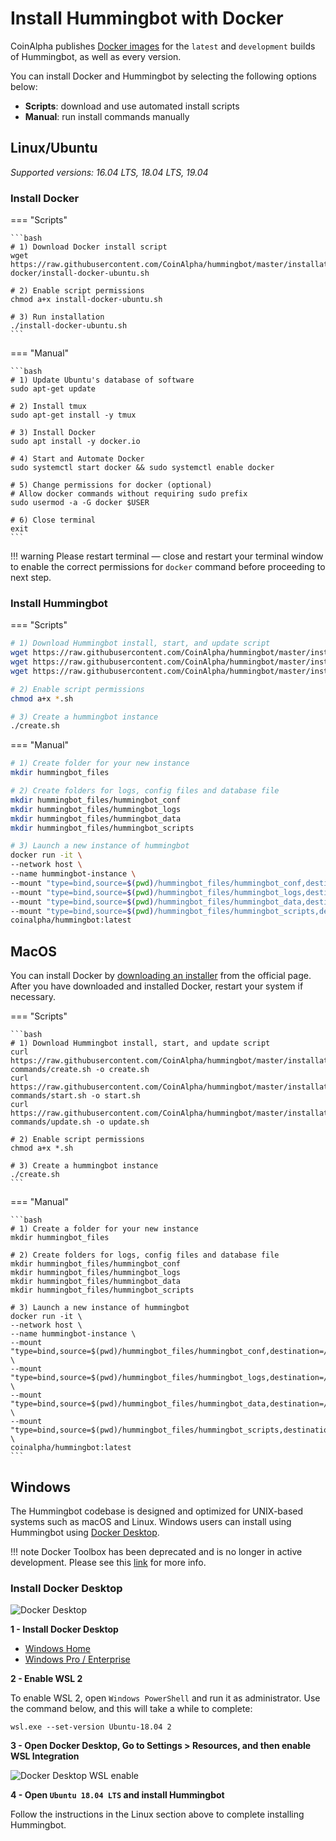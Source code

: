 # Install Hummingbot with Docker

CoinAlpha publishes [Docker images](https://hub.docker.com/r/coinalpha/hummingbot) for the `latest` and `development` builds of Hummingbot, as well as every version. 

You can install Docker and Hummingbot by selecting the following options below:

- **Scripts**: download and use automated install scripts
- **Manual**: run install commands manually

## Linux/Ubuntu

_Supported versions: 16.04 LTS, 18.04 LTS, 19.04_

### Install Docker

=== "Scripts"

    ```bash
    # 1) Download Docker install script
    wget https://raw.githubusercontent.com/CoinAlpha/hummingbot/master/installation/install-docker/install-docker-ubuntu.sh

    # 2) Enable script permissions
    chmod a+x install-docker-ubuntu.sh

    # 3) Run installation
    ./install-docker-ubuntu.sh
    ```

=== "Manual"

    ```bash
    # 1) Update Ubuntu's database of software
    sudo apt-get update

    # 2) Install tmux
    sudo apt-get install -y tmux

    # 3) Install Docker
    sudo apt install -y docker.io

    # 4) Start and Automate Docker
    sudo systemctl start docker && sudo systemctl enable docker

    # 5) Change permissions for docker (optional)
    # Allow docker commands without requiring sudo prefix
    sudo usermod -a -G docker $USER

    # 6) Close terminal
    exit
    ```

!!! warning
    Please restart terminal — close and restart your terminal window to enable the correct permissions for `docker` command before proceeding to next step.

### Install Hummingbot

=== "Scripts"

```bash
# 1) Download Hummingbot install, start, and update script
wget https://raw.githubusercontent.com/CoinAlpha/hummingbot/master/installation/docker-commands/create.sh
wget https://raw.githubusercontent.com/CoinAlpha/hummingbot/master/installation/docker-commands/start.sh
wget https://raw.githubusercontent.com/CoinAlpha/hummingbot/master/installation/docker-commands/update.sh

# 2) Enable script permissions
chmod a+x *.sh

# 3) Create a hummingbot instance
./create.sh
```

=== "Manual"

```bash
# 1) Create folder for your new instance
mkdir hummingbot_files

# 2) Create folders for logs, config files and database file
mkdir hummingbot_files/hummingbot_conf
mkdir hummingbot_files/hummingbot_logs
mkdir hummingbot_files/hummingbot_data
mkdir hummingbot_files/hummingbot_scripts

# 3) Launch a new instance of hummingbot
docker run -it \
--network host \
--name hummingbot-instance \
--mount "type=bind,source=$(pwd)/hummingbot_files/hummingbot_conf,destination=/conf/" \
--mount "type=bind,source=$(pwd)/hummingbot_files/hummingbot_logs,destination=/logs/" \
--mount "type=bind,source=$(pwd)/hummingbot_files/hummingbot_data,destination=/data/" \
--mount "type=bind,source=$(pwd)/hummingbot_files/hummingbot_scripts,destination=/scripts/" \
coinalpha/hummingbot:latest
```

## MacOS

You can install Docker by [downloading an installer](https://docs.docker.com/docker-for-mac/install/) from the official page. After you have downloaded and installed Docker, restart your system if necessary.

=== "Scripts"

    ```bash
    # 1) Download Hummingbot install, start, and update script
    curl https://raw.githubusercontent.com/CoinAlpha/hummingbot/master/installation/docker-commands/create.sh -o create.sh
    curl https://raw.githubusercontent.com/CoinAlpha/hummingbot/master/installation/docker-commands/start.sh -o start.sh
    curl https://raw.githubusercontent.com/CoinAlpha/hummingbot/master/installation/docker-commands/update.sh -o update.sh

    # 2) Enable script permissions
    chmod a+x *.sh

    # 3) Create a hummingbot instance
    ./create.sh
    ```

=== "Manual"

    ```bash
    # 1) Create a folder for your new instance
    mkdir hummingbot_files

    # 2) Create folders for logs, config files and database file
    mkdir hummingbot_files/hummingbot_conf
    mkdir hummingbot_files/hummingbot_logs
    mkdir hummingbot_files/hummingbot_data
    mkdir hummingbot_files/hummingbot_scripts

    # 3) Launch a new instance of hummingbot
    docker run -it \
    --network host \
    --name hummingbot-instance \
    --mount "type=bind,source=$(pwd)/hummingbot_files/hummingbot_conf,destination=/conf/" \
    --mount "type=bind,source=$(pwd)/hummingbot_files/hummingbot_logs,destination=/logs/" \
    --mount "type=bind,source=$(pwd)/hummingbot_files/hummingbot_data,destination=/data/" \
    --mount "type=bind,source=$(pwd)/hummingbot_files/hummingbot_scripts,destination=/scripts/" \
    coinalpha/hummingbot:latest
    ```

## Windows

The Hummingbot codebase is designed and optimized for UNIX-based systems such as macOS and Linux. Windows users can install using Hummingbot using [Docker Desktop](https://docs.docker.com/docker-for-windows/).

!!! note
    Docker Toolbox has been deprecated and is no longer in active development. Please see this [link](https://docs.docker.com/docker-for-windows/docker-toolbox/) for more info.

### Install Docker Desktop

![Docker Desktop](/assets/img/docker_desktop_download.gif)

**1 - Install Docker Desktop**

- [Windows Home](https://docs.docker.com/docker-for-windows/install-windows-home/)
- [Windows Pro / Enterprise](https://docs.docker.com/docker-for-windows/install/)

**2 - Enable WSL 2**

To enable WSL 2, open `Windows PowerShell` and run it as administrator. Use the command below, and this will take a while to complete:

```
wsl.exe --set-version Ubuntu-18.04 2
```

**3 - Open Docker Desktop, Go to Settings > Resources, and then enable WSL Integration**

![Docker Desktop WSL enable](/assets/img/docker_desktop_WSLenable.gif)

**4 - Open `Ubuntu 18.04 LTS` and install Hummingbot**

Follow the instructions in the Linux section above to complete installing Hummingbot.
